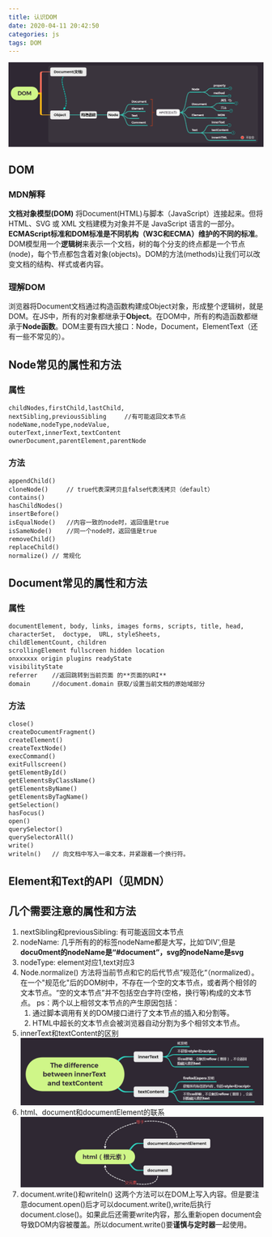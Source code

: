 ```yaml
---
title: 认识DOM
date: 2020-04-11 20:42:50
categories: js
tags: DOM
---
```

<img src='/images/dom.png'>

## DOM
### MDN解释
**文档对象模型(DOM)** 将Document(HTML)与脚本（JavaScript）连接起来。但将HTML、SVG 或 XML 文档建模为对象并不是 JavaScript 语言的一部分。**ECMAScript标准和DOM标准是不同机构（W3C和ECMA）维护的不同的标准**。 DOM模型用一个**逻辑树**来表示一个文档，树的每个分支的终点都是一个节点(node)，每个节点都包含着对象(objects)。DOM的方法(methods)让我们可以改变文档的结构、样式或者内容。
### 理解DOM
浏览器将Document文档通过构造函数构建成Object对象，形成整个逻辑树，就是DOM。在JS中，所有的对象都继承于**Object**。在DOM中，所有的构造函数都继承于**Node函数**。DOM主要有四大接口：Node，Document，ElementText（还有一些不常见的）。

## Node常见的属性和方法
### 属性
```
childNodes,firstChild,lastChild,
nextSibling,previousSibling     //有可能返回文本节点
nodeName,nodeType,nodeValue,
outerText,innerText,textContent
ownerDocument,parentElement,parentNode
```
### 方法
```
appendChild()
cloneNode()     // true代表深拷贝且false代表浅拷贝（default）
contains()
hasChildNodes()
insertBefore()
isEqualNode()   //内容一致的node时，返回值是true
isSameNode()    //同一个node时，返回值是true
removeChild()
replaceChild()
normalize() // 常规化
```

## Document常见的属性和方法
### 属性
```
documentElement, body, links, images forms, scripts, title, head,
characterSet,  doctype,  URL, styleSheets,
childElementCount, children
scrollingElement fullscreen hidden location
onxxxxxx origin plugins readyState 
visibilityState
referrer    //返回跳转到当前页面 的**页面的URI**
domain      //document.domain 获取/设置当前文档的原始域部分
```
### 方法
```
close()
createDocumentFragment()
createElement()
createTextNode()
execCommand()
exitFullscreen()
getElementById()
getElementsByClassName()
getElementsByName()
getElementsByTagName()
getSelection()
hasFocus()
open()
querySelector()
querySelectorAll()
write()
writeln()   // 向文档中写入一串文本，并紧跟着一个换行符。
```
## Element和Text的API（见MDN）

## 几个需要注意的属性和方法
1. nextSibling和previousSibling: 有可能返回文本节点
2. nodeName: 几乎所有的的标签nodeName都是大写，比如‘DIV',但是**docu0ment的nodeName是“#document”，svg的nodeName是svg**
3. nodeType: element对应1,text对应3
4. Node.normalize() 方法将当前节点和它的后代节点”规范化“（normalized）。在一个"规范化"后的DOM树中，不存在一个空的文本节点，或者两个相邻的文本节点。“空的文本节点”并不包括空白字符(空格，换行等)构成的文本节点。
ps：两个以上相邻文本节点的产生原因包括：
    1. 通过脚本调用有关的DOM接口进行了文本节点的插入和分割等。
    2. HTML中超长的文本节点会被浏览器自动分割为多个相邻文本节点。
5. innerText和textContent的区别
![innerText和textContent的区别](/images/differenceInText.png)
6. html、document和documentElement的联系
![html、document和documentElement](/images/html.png)
7. document.write()和writeln()
这两个方法可以在DOM上写入内容。但是要注意document.open()后才可以document.write(),write后执行document.close()。如果此后还需要write内容，那么重新open document会导致DOM内容被覆盖。所以document.write()要**谨慎与定时器**一起使用。
